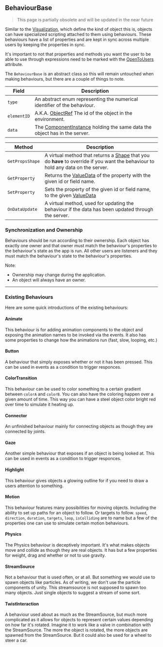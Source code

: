 ﻿## BehaviourBase

> This page is partially obsolete and will be updated in the near future

Similar to the [Visualization](../Visualizations/Visualization.md), which define the kind 
of object this is, objects can have specialized scripting attached to them using behaviours.
These behaviours have a list of properties and are kept in sync across multiple
users by keeping the properties in sync.

It's important to not that properties and methods you want the user to be able to use through expressions need
to be marked with the [OpenToUsers](../Utils/OpenToUsersAttribute.md) attribute.

The `BehaviourBase` is an abstract class so this will remain untouched when making behaviours, but there are a 
couple of things to note.

|Field|Description|
|---|---|
|`type`|An abstract enum representing the numerical identifier of the behaviour.|
|`elementID`|A.K.A. [ObjectRef](../Objects/ObjectRef.md) The id of the object in the environment.|
|`data`|The [ComponentInstance](../Objects/ComponentInstance.md) holding the same data the object has in the server.|

|Method|Description|
|---|---|
|`GetPropsShape`|A virtual method that returns a [Shape](../DLL/Shape.md) that you do **have** to override if you want the behaviour to hold any data on the server.|
|`GetProperty`|Returns the [ValueData](../DLL/ValueData.md) of the property with the given id or field name.|
|`SetProperty`|Sets the property of the given id or field name, to the given [ValueData](../DLL/ValueData.md)|
|`OnDataUpdate`|A virtual method, used for updating the behaviour if the data has been updated through the server.|

### Synchronization and Ownership

Behaviours should be run according to their ownership. Each object has exactly
one owner and that owner must match the behaviour's properties to the behaviour's
state as the app is run. All other users are listeners and they must match the 
behaviour's state to the behaviour's properties.

Note: 
- Ownership may change during the application.
- An object will always have an owner.

___

### Existing Behaviours
Here are some quick introductions of the existing behaviours: 

#### Animate
This behaviour is for adding animation components to the object and exposing the animation names to be invoked
via the events. It also has some properties to change how the animations run (fast, slow, looping, etc.)

#### Button
A behaviour that simply exposes whether or not it has been pressed. This can be used in events as a condition to
trigger responces.

#### ColorTransition
This behaviour can be used to color something to a certain gradient between `colorA` and `colorB`. You can also
have the coloring happen over a given amount of time. This way you can have a steel object color bright red over
time to simulate it heating up.

#### Connector
An unfinished behaviour mainly for connecting objects as though they are connected by joints.

#### Gaze
Another simple behaviour that exposes if an object is being looked at. This can be used in events as a condition
to trigger responces.

#### Highlight
This behaviour gives objects a glowing outline for if you need to draw a users attention to something.

#### Motion
This behaviour features many possibilities for moving objects. Including the ability to set up paths for an object
to follow. Or targets to follow. `speed`, `direction`, `duration`, `targets`, `loop`, `isColliding` are to 
name but a few of the properties one can use to simulate certain motion behaviours.

#### Physics
The Physics behaviour is deceptively important. It's what makes objects move and collide as though they are real 
objects. It has but a few properties for weight, drag and whether or not to use gravity.

#### StreamSource
Not a behaviour that is used often, or at all. But something we would use to spawn objects like particles. As of
writing, we don't use the particle components of unity. This streamsource is not supposed to spawn too many objects.
Just single objects to suggest a stream of some sort.

#### TwistInteraction
A behaviour used about as much as the StreamSource, but much more complicated as it allows for objects to represent
certain values depending on how far it's rotated. Imagine it to work like a valve in combination with the 
StreamSource. The more the object is rotated, the more objects are spawned from the StreamSource.
But it could also be used for a wheel to steer a car.

